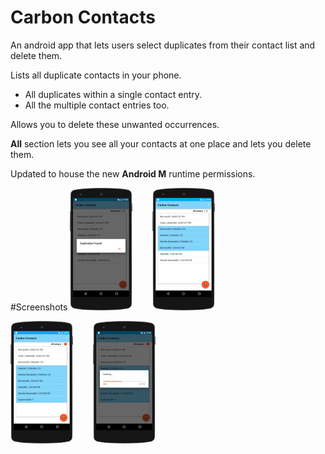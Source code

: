 Carbon Contacts
================
An android app that lets users select duplicates from their contact list and delete them.

Lists all duplicate contacts in your phone.
  - All duplicates within a single contact entry.
  - All the multiple contact entries too.
 
Allows you to delete these unwanted occurrences.

<strong>All</strong> section lets you see all your contacts at one place and lets you delete them.

Updated to house the new <strong>Android M</strong> runtime permissions.

#Screenshots
![    ](Screenshots/sc1.png?raw=true)   &nbsp;&nbsp;&nbsp;&nbsp;&nbsp;&nbsp;&nbsp;![    ](Screenshots/sc2.png?raw=true)

![    ](Screenshots/sc3.png?raw=true)  	&nbsp;&nbsp;&nbsp;&nbsp;&nbsp;&nbsp;&nbsp;![    ](Screenshots/sc4.png?raw=true)
 



